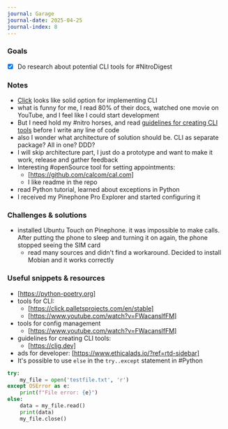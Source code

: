 ```yaml
---
journal: Garage
journal-date: 2025-04-25
journal-index: 8
---
```

### Goals

- [x] Do research about potential CLI tools for #NitroDigest

### Notes

- [Click](https://click.palletsprojects.com/en/stable) looks like solid option for implementing CLI
- what is funny for me, I read 80% of their docs, watched one movie on YouTube, and I feel like I could start development
- But I need hold my #nitro horses, and read [guidelines for creating CLI tools](https://clig.dev) before I write any line of code
- also I wonder what architecture of solution should be. CLI as separate package? All in one? DDD?
- I will skip architecture part, I just do a prototype and want to make it work, release and gather feedback
- Interesting #openSource tool for setting appointments:
	- [https://github.com/calcom/cal.com]
	- I like readme in the repo
- read Python tutorial, learned about exceptions in Python
- I received my Pinephone Pro Explorer and started configuring it

### Challenges & solutions

- installed Ubuntu Touch on Pinephone. it was impossible to make calls. After putting the phone to sleep and turning it on again, the phone stopped seeing the SIM card
	- read many sources and didn't find a workaround. Decided to install Mobian and it works correctly

### Useful snippets & resources

- [https://python-poetry.org]
- tools for CLI:
	- [https://click.palletsprojects.com/en/stable]
	- [https://www.youtube.com/watch?v=FWacanslfFM]
- tools for config management
	- [https://www.youtube.com/watch?v=FWacanslfFM]
- guidelines for creating CLI tools:
	- [https://clig.dev]
- ads for developer: [https://www.ethicalads.io/?ref=rtd-sidebar]
- It's possible to use `else` in the `try..except` statement in #Python

```python
try:
	my_file = open('testfile.txt', 'r')
except OSError as e:
	print(f"File error: {e}")
else:
	data = my_file.read()
	print(data)
	my_file.close()
```
